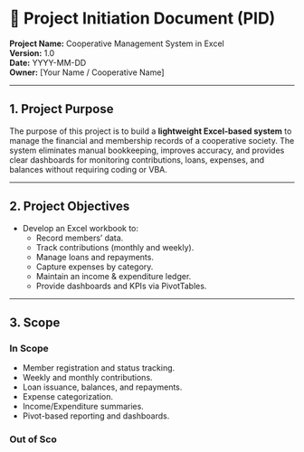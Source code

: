# 📘 Project Initiation Document (PID)

**Project Name:** Cooperative Management System in Excel  
**Version:** 1.0  
**Date:** YYYY-MM-DD  
**Owner:** [Your Name / Cooperative Name]  

---

## 1. Project Purpose
The purpose of this project is to build a **lightweight Excel-based system** to manage the financial and membership records of a cooperative society. The system eliminates manual bookkeeping, improves accuracy, and provides clear dashboards for monitoring contributions, loans, expenses, and balances without requiring coding or VBA.

---

## 2. Project Objectives
- Develop an Excel workbook to:
  - Record members’ data.
  - Track contributions (monthly and weekly).
  - Manage loans and repayments.
  - Capture expenses by category.
  - Maintain an income & expenditure ledger.
  - Provide dashboards and KPIs via PivotTables.

---

## 3. Scope
### In Scope
- Member registration and status tracking.
- Weekly and monthly contributions.
- Loan issuance, balances, and repayments.
- Expense categorization.
- Income/Expenditure summaries.
- Pivot-based reporting and dashboards.

### Out of Sco
